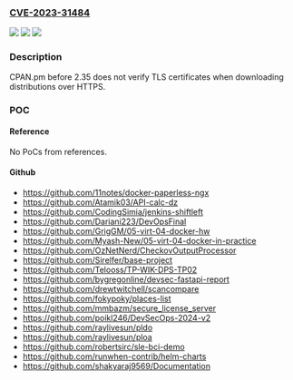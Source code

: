 ### [CVE-2023-31484](https://cve.mitre.org/cgi-bin/cvename.cgi?name=CVE-2023-31484)
![](https://img.shields.io/static/v1?label=Product&message=n%2Fa&color=blue)
![](https://img.shields.io/static/v1?label=Version&message=n%2Fa&color=blue)
![](https://img.shields.io/static/v1?label=Vulnerability&message=n%2Fa&color=brighgreen)

### Description

CPAN.pm before 2.35 does not verify TLS certificates when downloading distributions over HTTPS.

### POC

#### Reference
No PoCs from references.

#### Github
- https://github.com/11notes/docker-paperless-ngx
- https://github.com/Atamik03/API-calc-dz
- https://github.com/CodingSimia/jenkins-shiftleft
- https://github.com/Dariani223/DevOpsFinal
- https://github.com/GrigGM/05-virt-04-docker-hw
- https://github.com/Myash-New/05-virt-04-docker-in-practice
- https://github.com/OzNetNerd/CheckovOutputProcessor
- https://github.com/Sirelfer/base-project
- https://github.com/Telooss/TP-WIK-DPS-TP02
- https://github.com/bygregonline/devsec-fastapi-report
- https://github.com/drewtwitchell/scancompare
- https://github.com/fokypoky/places-list
- https://github.com/mmbazm/secure_license_server
- https://github.com/poikl246/DevSecOps-2024-v2
- https://github.com/raylivesun/pldo
- https://github.com/raylivesun/ploa
- https://github.com/robertsirc/sle-bci-demo
- https://github.com/runwhen-contrib/helm-charts
- https://github.com/shakyaraj9569/Documentation

